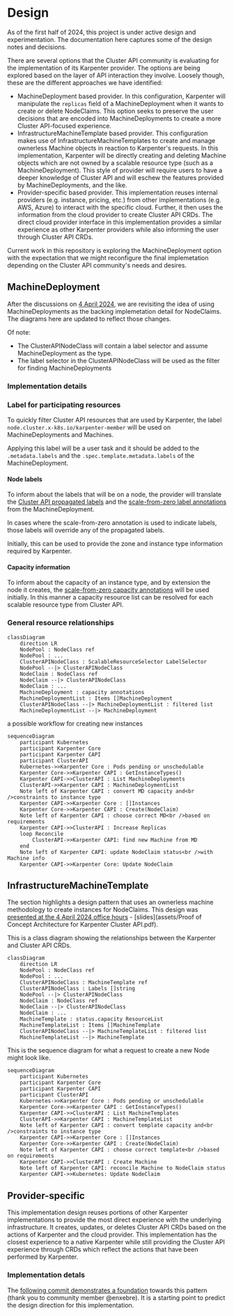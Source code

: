 # Design

As of the first half of 2024, this project is under active design and experimentation.
The documentation here captures some of the design notes and decisions.

There are several options that the Cluster API community is evaluating for the implementation of its Karpenter provider. The options are being explored based on the layer of API interaction they involve. Loosely though, these are the different approaches we have identified:

* MachineDeployment based provider. In this configuration, Karpenter will manipulate the `replicas` field of a MachineDeployment when it wants to create or delete NodeClaims. This option seeks to preserve the user decisions that are encoded into MachineDeployments to create a more Cluster API-focused experience.
* InfrastructureMachineTemplate based provider. This configuration makes use of InfrastructureMachineTemplates to create and manage ownerless Machine objects in reaction to Karpenter's requests. In this implementation, Karpenter will be directly creating and deleting Machine objects which are not owned by a scalable resource type (such as a MachineDeployment). This style of provider will require users to have a deeper knowledge of Cluster API and will eschew the features provided by MachineDeployments, and the like.
* Provider-specific based provider. This implementation reuses internal providers (e.g. instance, pricing, etc.) from other implementations (e.g. AWS, Azure) to interact with the specific cloud. Further, it then uses the information from the cloud provider to create Cluster API CRDs. The direct cloud provider interface in this implementation provides a similar experience as other Karpenter providers while also informing the user through Cluster API CRDs.

Current work in this repository is exploring the MachineDeployment option with the expectation that we might reconfigure the final implemetation depending on the Cluster API community's needs and desires.

## MachineDeployment

After the discussions on [4 April 2024][april4], we are revisiting the idea of using MachineDeployments as the backing implemetation detail for NodeClaims. The diagrams here are updated to reflect those changes.

Of note:

* The ClusterAPINodeClass will contain a label selector and assume MachineDeployment as the type.
* The label selector in the ClusterAPINodeClass will be used as the filter for finding MachineDeployments

### Implementation details

### Label for participating resources

To quickly filter Cluster API resources that are used by Karpenter, the label `node.cluster.x-k8s.io/karpenter-member` will be used on MachineDeployments and Machines.

Applying this label will be a user task and it should be added to the `.metadata.labels` and the `.spec.template.metadata.labels` of the MachineDeployment.

#### Node labels

To inform about the labels that will be on a node, the provider will translate the [Cluster API propagated labels][plabels] and the [scale-from-zero label annotations][sfza] from the MachineDeployment.

In cases where the scale-from-zero annotation is used to indicate labels, those labels will override any of the propagated labels.

Initially, this can be used to provide the zone and instance type information required by Karpenter.

#### Capacity information

To inform about the capacity of an instance type, and by extension the node it creates, the [scale-from-zero capacity annotations][sfza] will be used initially. In this manner a capacity resource list can be resolved for each scalable resource type from Cluster API.

### General resource relationships

```mermaid
classDiagram
    direction LR
    NodePool : NodeClass ref
    NodePool : ...
    ClusterAPINodeClass : ScalableResourceSelector LabelSelector
    NodePool --|> ClusterAPINodeClass
    NodeClaim : NodeClass ref
    NodeClaim --|> ClusterAPINodeClass
    NodeClaim : ...
    MachineDeployment : capacity annotations
    MachineDeploymentList : Items []MachineDeployment
    ClusterAPINodeClass --|> MachineDeploymentList : filtered list
    MachineDeploymentList --|> MachineDeployment
```

a possible workflow for creating new instances

```mermaid
sequenceDiagram
    participant Kubernetes
    participant Karpenter Core
    participant Karpenter CAPI
    participant ClusterAPI
    Kubernetes->>Karpenter Core : Pods pending or unschedulable
    Karpenter Core->>Karpenter CAPI : GetInstanceTypes()
    Karpenter CAPI->>ClusterAPI : List MachineDeployments
    ClusterAPI->>Karpenter CAPI : MachineDeploymentList
    Note left of Karpenter CAPI : convert MD capacity and<br />constraints to instance type
    Karpenter CAPI->>Karpenter Core : []Instances
    Karpenter Core->>Karpenter CAPI : Create(NodeClaim)
    Note left of Karpenter CAPI : choose correct MD<br />based on requirements
    Karpenter CAPI->>ClusterAPI : Increase Replicas
    loop Reconcile
        ClusterAPI->>Karpenter CAPI: find new Machine from MD
    end
    Note left of Karpenter CAPI: update NodeClaim status<br />with Machine info
    Karpenter CAPI->>Karpenter Core: Update NodeClaim
```

## InfrastructureMachineTemplate

The section highlights a design pattern that uses an ownerless machine methodology to create instances for NodeClaims.
This design was [presented at the 4 April 2024 office hours][april4] - [slides](assets/Proof of Concept Architecture for Karpenter Cluster API.pdf).

This is a class diagram showing the relationships between the Karpenter
and Cluster API CRDs.

```mermaid
classDiagram
    direction LR
    NodePool : NodeClass ref
    NodePool : ...
    ClusterAPINodeClass : MachineTemplate ref
    ClusterAPINodeClass : Labels []string
    NodePool --|> ClusterAPINodeClass
    NodeClaim : NodeClass ref
    NodeClaim --|> ClusterAPINodeClass
    NodeClaim : ...
    MachineTemplate : status.capacity ResourceList
    MachineTemplateList : Items []MachineTemplate
    ClusterAPINodeClass --|> MachineTemplateList : filtered list
    MachineTemplateList --|> MachineTemplate
```

This is the sequence diagram for what a request to create a new Node might
look like.

```mermaid
sequenceDiagram
    participant Kubernetes
    participant Karpenter Core
    participant Karpenter CAPI
    participant ClusterAPI
    Kubernetes->>Karpenter Core : Pods pending or unschedulable
    Karpenter Core->>Karpenter CAPI : GetInstanceTypes()
    Karpenter CAPI->>ClusterAPI : List MachineTemplates
    ClusterAPI->>Karpenter CAPI : MachineTemplateList
    Note left of Karpenter CAPI : convert template capacity and<br />constraints to instance type
    Karpenter CAPI->>Karpenter Core : []Instances
    Karpenter Core->>Karpenter CAPI : Create(NodeClaim)
    Note left of Karpenter CAPI : choose correct template<br />based on requirements
    Karpenter CAPI->>ClusterAPI : Create Machine
    Note left of Karpenter CAPI: reconcile Machine to NodeClaim status
    Karpenter CAPI->>Kubernetes: Update NodeClaim
```

## Provider-specific

This implementation design reuses portions of other Karpenter implementations to provide the most direct experience with the underlying infrastructure. It creates, updates, or deletes Cluster API CRDs based on the actions of Karpenter and the cloud provider. This implementation has the closest experience to a native Karpenter while still providing the Cluster API experience through CRDs which reflect the actions that have been performed by Karpenter.

### Implementation detals

The [following commit demonstrates a foundation][commit] towards this pattern (thank you to community member @enxebre). It is a starting point to predict the design direction for this implementation.


[april4]: https://youtu.be/xINYfl5j8WI?si=PiWu7MeaXy3SWGKX&t=1281
[sfz]: https://github.com/kubernetes-sigs/cluster-api/blob/main/docs/proposals/20210310-opt-in-autoscaling-from-zero.md
[plabels]: https://cluster-api.sigs.k8s.io/developer/architecture/controllers/metadata-propagation.html?highlight=metadata#metadata-propagation
[sfza]: https://github.com/kubernetes/autoscaler/tree/master/cluster-autoscaler/cloudprovider/clusterapi#scale-from-zero-support
[commit]: https://github.com/enxebre/karpenter-provider-cluster-api/commit/3a8b1147ad4df8874a1a9e1eb4f1c0d177b6b8c7
